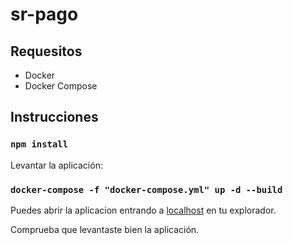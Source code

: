 # sr-pago

## Requesitos

* Docker
* Docker Compose

## Instrucciones

### `npm install`

Levantar la aplicación:

### `docker-compose -f "docker-compose.yml" up -d --build`

Puedes abrir la aplicacion entrando a [localhost](http://localhost) en tu explorador.

Comprueba que levantaste bien la aplicación.
